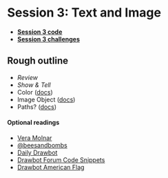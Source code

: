 # Session 3: Text and Image

* [**Session 3 code**](/session_03/code)
* [**Session 3 challenges**](/session_03/challenges)

## Rough outline

* _Review_
* _Show & Tell_
* Color ([docs](https://www.drawbot.com/content/color.html))
* Image Object ([docs](https://www.drawbot.com/content/image/imageObject.html))
* Paths? ([docs](https://www.drawbot.com/content/shapes/bezierPath.html))

#### Optional readings
* [Vera Molnar](http://www.veramolnar.com)
* [@beesandbombs](https://twitter.com/beesandbombs)
* [Daily Drawbot](https://dailydrawbot.tumblr.com)
* [Drawbot Forum Code Snippets](https://forum.drawbot.com/category/8/code-snippets)
* [Drawbot American Flag](https://github.com/djrrb/OldGlory/blob/master/oldGlory.py)
